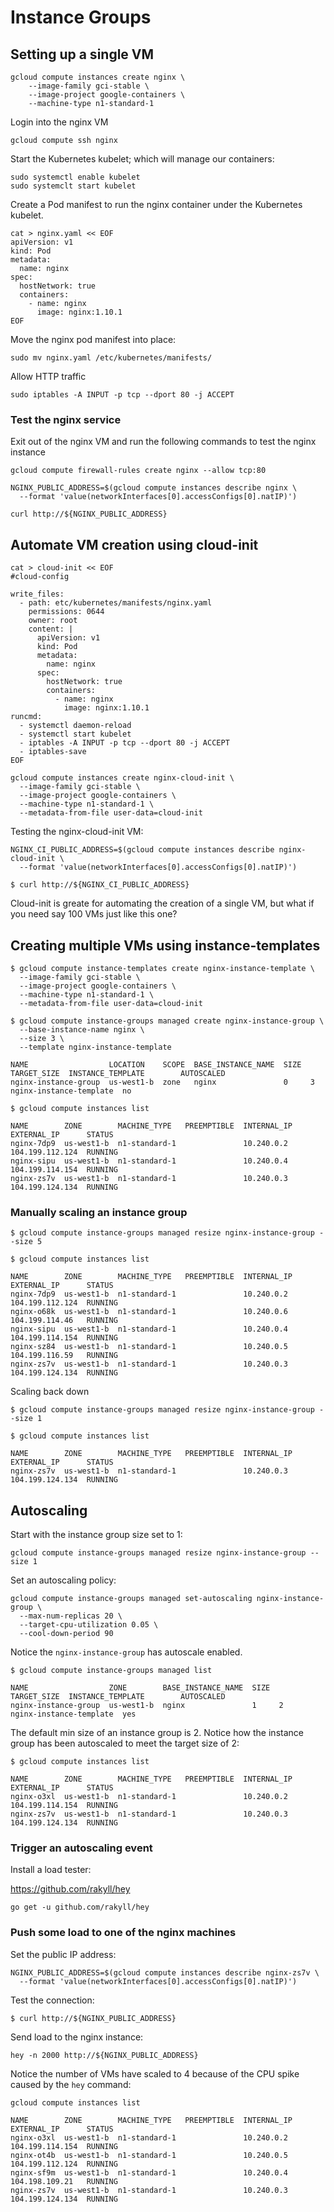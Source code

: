# Instance Groups

## Setting up a single VM

```
gcloud compute instances create nginx \
  	--image-family gci-stable \
    --image-project google-containers \
    --machine-type n1-standard-1
```

Login into the nginx VM

```
gcloud compute ssh nginx
```

Start the Kubernetes kubelet; which will manage our containers:

```
sudo systemctl enable kubelet
sudo systemclt start kubelet
```

Create a Pod manifest to run the nginx container under the Kubernetes kubelet.

```
cat > nginx.yaml << EOF
apiVersion: v1
kind: Pod
metadata:
  name: nginx
spec:
  hostNetwork: true
  containers:
    - name: nginx
      image: nginx:1.10.1
EOF
```

Move the nginx pod manifest into place:

```
sudo mv nginx.yaml /etc/kubernetes/manifests/
```

Allow HTTP traffic

```
sudo iptables -A INPUT -p tcp --dport 80 -j ACCEPT
```

### Test the nginx service

Exit out of the nginx VM and run the following commands to test the nginx instance

```
gcloud compute firewall-rules create nginx --allow tcp:80
```

```
NGINX_PUBLIC_ADDRESS=$(gcloud compute instances describe nginx \
  --format 'value(networkInterfaces[0].accessConfigs[0].natIP)')
```

```
curl http://${NGINX_PUBLIC_ADDRESS}
```

## Automate VM creation using cloud-init

```
cat > cloud-init << EOF
#cloud-config

write_files:
  - path: etc/kubernetes/manifests/nginx.yaml
    permissions: 0644
    owner: root
    content: |
      apiVersion: v1
      kind: Pod
      metadata:
        name: nginx
      spec:
        hostNetwork: true
        containers:
          - name: nginx
            image: nginx:1.10.1
runcmd:
  - systemctl daemon-reload
  - systemctl start kubelet
  - iptables -A INPUT -p tcp --dport 80 -j ACCEPT
  - iptables-save
EOF
```

```
gcloud compute instances create nginx-cloud-init \
  --image-family gci-stable \
  --image-project google-containers \
  --machine-type n1-standard-1 \
  --metadata-from-file user-data=cloud-init
```

Testing the nginx-cloud-init VM:

```
NGINX_CI_PUBLIC_ADDRESS=$(gcloud compute instances describe nginx-cloud-init \
  --format 'value(networkInterfaces[0].accessConfigs[0].natIP)')
```

```
$ curl http://${NGINX_CI_PUBLIC_ADDRESS}
```

Cloud-init is greate for automating the creation of a single VM, but what if you need say 100 VMs just like this one?

## Creating multiple VMs using instance-templates

```
$ gcloud compute instance-templates create nginx-instance-template \
  --image-family gci-stable \
  --image-project google-containers \
  --machine-type n1-standard-1 \
  --metadata-from-file user-data=cloud-init
```

```
$ gcloud compute instance-groups managed create nginx-instance-group \
  --base-instance-name nginx \
  --size 3 \
  --template nginx-instance-template
```

```
NAME                  LOCATION    SCOPE  BASE_INSTANCE_NAME  SIZE  TARGET_SIZE  INSTANCE_TEMPLATE        AUTOSCALED
nginx-instance-group  us-west1-b  zone   nginx               0     3            nginx-instance-template  no
```

```
$ gcloud compute instances list
```
```
NAME        ZONE        MACHINE_TYPE   PREEMPTIBLE  INTERNAL_IP  EXTERNAL_IP      STATUS
nginx-7dp9  us-west1-b  n1-standard-1               10.240.0.2   104.199.112.124  RUNNING
nginx-sipu  us-west1-b  n1-standard-1               10.240.0.4   104.199.114.154  RUNNING
nginx-zs7v  us-west1-b  n1-standard-1               10.240.0.3   104.199.124.134  RUNNING
```

### Manually scaling an instance group

```
$ gcloud compute instance-groups managed resize nginx-instance-group --size 5
```

```
$ gcloud compute instances list
```
```
NAME        ZONE        MACHINE_TYPE   PREEMPTIBLE  INTERNAL_IP  EXTERNAL_IP      STATUS
nginx-7dp9  us-west1-b  n1-standard-1               10.240.0.2   104.199.112.124  RUNNING
nginx-o68k  us-west1-b  n1-standard-1               10.240.0.6   104.199.114.46   RUNNING
nginx-sipu  us-west1-b  n1-standard-1               10.240.0.4   104.199.114.154  RUNNING
nginx-sz84  us-west1-b  n1-standard-1               10.240.0.5   104.199.116.59   RUNNING
nginx-zs7v  us-west1-b  n1-standard-1               10.240.0.3   104.199.124.134  RUNNING
```

Scaling back down

```
$ gcloud compute instance-groups managed resize nginx-instance-group --size 1
```

```
$ gcloud compute instances list
```
```
NAME        ZONE        MACHINE_TYPE   PREEMPTIBLE  INTERNAL_IP  EXTERNAL_IP      STATUS
nginx-zs7v  us-west1-b  n1-standard-1               10.240.0.3   104.199.124.134  RUNNING
```

## Autoscaling

Start with the instance group size set to 1:

```
gcloud compute instance-groups managed resize nginx-instance-group --size 1
```

Set an autoscaling policy:

```
gcloud compute instance-groups managed set-autoscaling nginx-instance-group \
  --max-num-replicas 20 \
  --target-cpu-utilization 0.05 \
  --cool-down-period 90
```

Notice the `nginx-instance-group` has autoscale enabled.

```
$ gcloud compute instance-groups managed list
```
```
NAME                  ZONE        BASE_INSTANCE_NAME  SIZE  TARGET_SIZE  INSTANCE_TEMPLATE        AUTOSCALED
nginx-instance-group  us-west1-b  nginx               1     2            nginx-instance-template  yes
```

The default min size of an instance group is 2. Notice how the instance group has been autoscaled to meet the target size of 2:

```
$ gcloud compute instances list
```
```
NAME        ZONE        MACHINE_TYPE   PREEMPTIBLE  INTERNAL_IP  EXTERNAL_IP      STATUS
nginx-o3xl  us-west1-b  n1-standard-1               10.240.0.2   104.199.114.154  RUNNING
nginx-zs7v  us-west1-b  n1-standard-1               10.240.0.3   104.199.124.134  RUNNING
```

### Trigger an autoscaling event

Install a load tester:

https://github.com/rakyll/hey

```
go get -u github.com/rakyll/hey
```

### Push some load to one of the nginx machines

Set the public IP address:

```
NGINX_PUBLIC_ADDRESS=$(gcloud compute instances describe nginx-zs7v \
  --format 'value(networkInterfaces[0].accessConfigs[0].natIP)')
```

Test the connection:

```
$ curl http://${NGINX_PUBLIC_ADDRESS}
```

Send load to the nginx instance:

```
hey -n 2000 http://${NGINX_PUBLIC_ADDRESS}
```

Notice the number of VMs have scaled to 4 because of the CPU spike caused by the `hey` command:

```
gcloud compute instances list
```
```
NAME        ZONE        MACHINE_TYPE   PREEMPTIBLE  INTERNAL_IP  EXTERNAL_IP      STATUS
nginx-o3xl  us-west1-b  n1-standard-1               10.240.0.2   104.199.114.154  RUNNING
nginx-ot4b  us-west1-b  n1-standard-1               10.240.0.5   104.199.112.124  RUNNING
nginx-sf9m  us-west1-b  n1-standard-1               10.240.0.4   104.198.109.21   RUNNING
nginx-zs7v  us-west1-b  n1-standard-1               10.240.0.3   104.199.124.134  RUNNING
```
